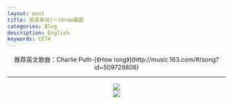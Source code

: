 ```yaml
---
layout: post
title: 英语单词(一)brew脑图
categories: Blog
description: English
keywords: CET4
---
```

<div align="center">推荐英文歌曲：Charlie Puth-[《How long》](http://music.163.com/#/song?id=509728806)

----------

<div align="center"><img src="https://15311110209.github.io/assets/images/naotu/brewcn.png"/></div>
<div align="center"><img src="https://15311110209.github.io/assets/images/naotu/brew.png"/></div>
